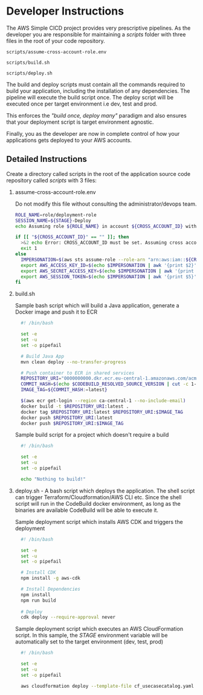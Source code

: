 # Developer Instructions

The AWS Simple CICD project provides very prescriptive pipelines. As the developer you are responsible for maintaining a *scripts* folder with three files in the root of your code repository.

```text
scripts/assume-cross-account-role.env

scripts/build.sh

scripts/deploy.sh
```

The build and deploy scripts must contain all the commands required to build your application, including the installation of any dependencies. The pipeline will execute the build script once. The deploy script will be executed once per target environment i.e dev, test and prod.

This enforces the *"build once, deploy many"* paradigm and also ensures that your deployment script is target environment agnostic.

Finally, you as the developer are now in complete control of how your applications gets deployed to your AWS accounts.

## Detailed Instructions

Create a directory called scripts in the root of the application source code repository called *scripts* with 3 files:

1. assume-cross-account-role.env

    Do not modify this file without consulting the administrator/devops team.

    ```bash
    ROLE_NAME=role/deployment-role
    SESSION_NAME=${STAGE}-Deploy
    echo Assuming role ${ROLE_NAME} in account ${CROSS_ACCOUNT_ID} with session name ${SESSION_NAME}

    if [[ "${CROSS_ACCOUNT_ID}" == "" ]]; then
      >&2 echo Error: CROSS_ACCOUNT_ID must be set. Assuming cross account role has failed!
      exit 1
    else
      IMPERSONATION=$(aws sts assume-role --role-arn "arn:aws:iam::${CROSS_ACCOUNT_ID}:${ROLE_NAME}" --role-session-name ${SESSION_NAME} --output text | tail -1)
      export AWS_ACCESS_KEY_ID=$(echo $IMPERSONATION | awk '{print $2}')
      export AWS_SECRET_ACCESS_KEY=$(echo $IMPERSONATION | awk '{print $4}')
      export AWS_SESSION_TOKEN=$(echo $IMPERSONATION | awk '{print $5}')
    fi
    ```

1. build.sh

    Sample bash script which will build a Java application, generate a Docker image and push it to ECR

    ```bash
      #! /bin/bash

      set -e
      set -u
      set -o pipefail

      # Build Java App
      mvn clean deploy --no-transfer-progress

      # Push container to ECR in shared services
      REPOSITORY_URI="0000000000.dkr.ecr.eu-central-1.amazonaws.com/acme/roadrunner/rocket-powered-skates"
      COMMIT_HASH=$(echo $CODEBUILD_RESOLVED_SOURCE_VERSION | cut -c 1-7)
      IMAGE_TAG=${COMMIT_HASH:=latest}

      $(aws ecr get-login --region ca-central-1 --no-include-email)
      docker build -t $REPOSITORY_URI:latest .
      docker tag $REPOSITORY_URI:latest $REPOSITORY_URI:$IMAGE_TAG
      docker push $REPOSITORY_URI:latest
      docker push $REPOSITORY_URI:$IMAGE_TAG
    ```

    Sample build script for a project which doesn't require a build

    ```bash
      #! /bin/bash

      set -e
      set -u
      set -o pipefail

      echo "Nothing to build!"
    ```

1. deploy.sh - A bash script which deploys the application. The shell script can trigger Terraform/Cloudformation/AWS CLI etc. Since the shell script will run in the CodeBuild docker environment, as long as the binaries are available CodeBuild will be able to execute it.

    Sample deployment script which installs AWS CDK and triggers the deployment

    ```bash
      #! /bin/bash

      set -e
      set -u
      set -o pipefail

      # Install CDK
      npm install -g aws-cdk

      # Install Dependencies
      npm install
      npm run build
  
      # Deploy
      cdk deploy --require-approval never
    ```

    Sample deployment script which executes an AWS CloudFormation script. In this sample, the *STAGE* environment variable will be automatically set to the target environment (dev, test, prod)

    ```bash
      #! /bin/bash

      set -e
      set -u
      set -o pipefail

      aws cloudformation deploy --template-file cf_usecasecatalog.yaml --stack-name sample-cfn-stack --no-fail-on-empty-changeset --capabilities CAPABILITY_NAMED_IAM --parameter-overrides Environment=${STAGE}
    ```
